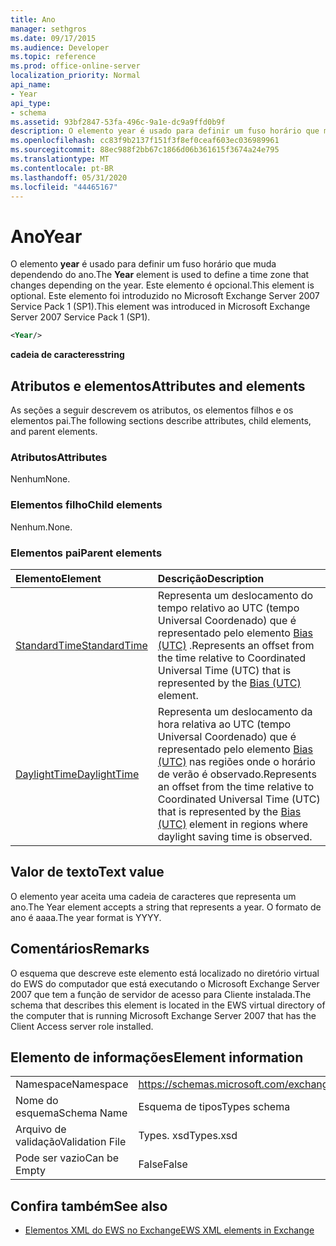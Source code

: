 ```yaml
---
title: Ano
manager: sethgros
ms.date: 09/17/2015
ms.audience: Developer
ms.topic: reference
ms.prod: office-online-server
localization_priority: Normal
api_name:
- Year
api_type:
- schema
ms.assetid: 93bf2847-53fa-496c-9a1e-dc9a9ffd0b9f
description: O elemento year é usado para definir um fuso horário que muda dependendo do ano. Este elemento é opcional. Este elemento foi introduzido no Microsoft Exchange Server 2007 Service Pack 1 (SP1).
ms.openlocfilehash: cc83f9b2137f151f3f8ef0ceaf603ec036989961
ms.sourcegitcommit: 88ec988f2bb67c1866d06b361615f3674a24e795
ms.translationtype: MT
ms.contentlocale: pt-BR
ms.lasthandoff: 05/31/2020
ms.locfileid: "44465167"
---
```

# <a name="year"></a><span data-ttu-id="aa896-105">Ano</span><span class="sxs-lookup"><span data-stu-id="aa896-105">Year</span></span>

<span data-ttu-id="aa896-106">O elemento **year** é usado para definir um fuso horário que muda dependendo do ano.</span><span class="sxs-lookup"><span data-stu-id="aa896-106">The **Year** element is used to define a time zone that changes depending on the year.</span></span> <span data-ttu-id="aa896-107">Este elemento é opcional.</span><span class="sxs-lookup"><span data-stu-id="aa896-107">This element is optional.</span></span> <span data-ttu-id="aa896-108">Este elemento foi introduzido no Microsoft Exchange Server 2007 Service Pack 1 (SP1).</span><span class="sxs-lookup"><span data-stu-id="aa896-108">This element was introduced in Microsoft Exchange Server 2007 Service Pack 1 (SP1).</span></span> 
  
```xml
<Year/>
```

<span data-ttu-id="aa896-109">**cadeia de caracteres**</span><span class="sxs-lookup"><span data-stu-id="aa896-109">**string**</span></span>

## <a name="attributes-and-elements"></a><span data-ttu-id="aa896-110">Atributos e elementos</span><span class="sxs-lookup"><span data-stu-id="aa896-110">Attributes and elements</span></span>

<span data-ttu-id="aa896-111">As seções a seguir descrevem os atributos, os elementos filhos e os elementos pai.</span><span class="sxs-lookup"><span data-stu-id="aa896-111">The following sections describe attributes, child elements, and parent elements.</span></span>
  
### <a name="attributes"></a><span data-ttu-id="aa896-112">Atributos</span><span class="sxs-lookup"><span data-stu-id="aa896-112">Attributes</span></span>

<span data-ttu-id="aa896-113">Nenhum</span><span class="sxs-lookup"><span data-stu-id="aa896-113">None.</span></span>
  
### <a name="child-elements"></a><span data-ttu-id="aa896-114">Elementos filho</span><span class="sxs-lookup"><span data-stu-id="aa896-114">Child elements</span></span>

<span data-ttu-id="aa896-115">Nenhum.</span><span class="sxs-lookup"><span data-stu-id="aa896-115">None.</span></span>
  
### <a name="parent-elements"></a><span data-ttu-id="aa896-116">Elementos pai</span><span class="sxs-lookup"><span data-stu-id="aa896-116">Parent elements</span></span>

|<span data-ttu-id="aa896-117">**Elemento**</span><span class="sxs-lookup"><span data-stu-id="aa896-117">**Element**</span></span>|<span data-ttu-id="aa896-118">**Descrição**</span><span class="sxs-lookup"><span data-stu-id="aa896-118">**Description**</span></span>|
|:-----|:-----|
|[<span data-ttu-id="aa896-119">StandardTime</span><span class="sxs-lookup"><span data-stu-id="aa896-119">StandardTime</span></span>](standardtime.md) <br/> |<span data-ttu-id="aa896-120">Representa um deslocamento do tempo relativo ao UTC (tempo Universal Coordenado) que é representado pelo elemento [Bias (UTC)](bias-utc.md) .</span><span class="sxs-lookup"><span data-stu-id="aa896-120">Represents an offset from the time relative to Coordinated Universal Time (UTC) that is represented by the [Bias (UTC)](bias-utc.md) element.</span></span>  <br/> |
|[<span data-ttu-id="aa896-121">DaylightTime</span><span class="sxs-lookup"><span data-stu-id="aa896-121">DaylightTime</span></span>](daylighttime.md) <br/> |<span data-ttu-id="aa896-122">Representa um deslocamento da hora relativa ao UTC (tempo Universal Coordenado) que é representado pelo elemento [Bias (UTC)](bias-utc.md) nas regiões onde o horário de verão é observado.</span><span class="sxs-lookup"><span data-stu-id="aa896-122">Represents an offset from the time relative to Coordinated Universal Time (UTC) that is represented by the [Bias (UTC)](bias-utc.md) element in regions where daylight saving time is observed.</span></span>  <br/> |
   
## <a name="text-value"></a><span data-ttu-id="aa896-123">Valor de texto</span><span class="sxs-lookup"><span data-stu-id="aa896-123">Text value</span></span>

<span data-ttu-id="aa896-124">O elemento year aceita uma cadeia de caracteres que representa um ano.</span><span class="sxs-lookup"><span data-stu-id="aa896-124">The Year element accepts a string that represents a year.</span></span> <span data-ttu-id="aa896-125">O formato de ano é aaaa.</span><span class="sxs-lookup"><span data-stu-id="aa896-125">The year format is YYYY.</span></span>
  
## <a name="remarks"></a><span data-ttu-id="aa896-126">Comentários</span><span class="sxs-lookup"><span data-stu-id="aa896-126">Remarks</span></span>

<span data-ttu-id="aa896-127">O esquema que descreve este elemento está localizado no diretório virtual do EWS do computador que está executando o Microsoft Exchange Server 2007 que tem a função de servidor de acesso para Cliente instalada.</span><span class="sxs-lookup"><span data-stu-id="aa896-127">The schema that describes this element is located in the EWS virtual directory of the computer that is running Microsoft Exchange Server 2007 that has the Client Access server role installed.</span></span>
  
## <a name="element-information"></a><span data-ttu-id="aa896-128">Elemento de informações</span><span class="sxs-lookup"><span data-stu-id="aa896-128">Element information</span></span>

|||
|:-----|:-----|
|<span data-ttu-id="aa896-129">Namespace</span><span class="sxs-lookup"><span data-stu-id="aa896-129">Namespace</span></span>  <br/> |https://schemas.microsoft.com/exchange/services/2006/types  <br/> |
|<span data-ttu-id="aa896-130">Nome do esquema</span><span class="sxs-lookup"><span data-stu-id="aa896-130">Schema Name</span></span>  <br/> |<span data-ttu-id="aa896-131">Esquema de tipos</span><span class="sxs-lookup"><span data-stu-id="aa896-131">Types schema</span></span>  <br/> |
|<span data-ttu-id="aa896-132">Arquivo de validação</span><span class="sxs-lookup"><span data-stu-id="aa896-132">Validation File</span></span>  <br/> |<span data-ttu-id="aa896-133">Types. xsd</span><span class="sxs-lookup"><span data-stu-id="aa896-133">Types.xsd</span></span>  <br/> |
|<span data-ttu-id="aa896-134">Pode ser vazio</span><span class="sxs-lookup"><span data-stu-id="aa896-134">Can be Empty</span></span>  <br/> |<span data-ttu-id="aa896-135">False</span><span class="sxs-lookup"><span data-stu-id="aa896-135">False</span></span>  <br/> |
   
## <a name="see-also"></a><span data-ttu-id="aa896-136">Confira também</span><span class="sxs-lookup"><span data-stu-id="aa896-136">See also</span></span>

- [<span data-ttu-id="aa896-137">Elementos XML do EWS no Exchange</span><span class="sxs-lookup"><span data-stu-id="aa896-137">EWS XML elements in Exchange</span></span>](ews-xml-elements-in-exchange.md)

